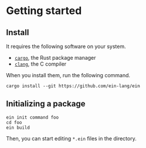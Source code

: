 # Getting started

## Install

It requires the following software on your system.

- [`cargo`](https://github.com/rust-lang/cargo), the Rust package manager
- [`clang`](https://clang.llvm.org/), the C compiler

When you install them, run the following command.

```
cargo install --git https://github.com/ein-lang/ein
```

## Initializing a package

```
ein init command foo
cd foo
ein build
```

Then, you can start editing `*.ein` files in the directory.
